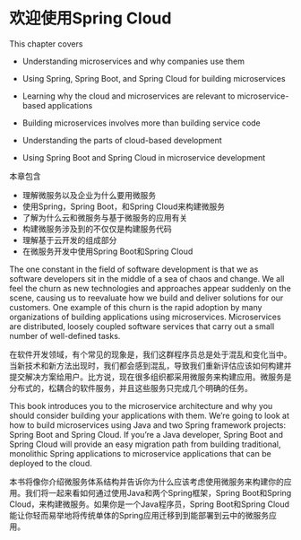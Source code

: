 # 欢迎使用Spring Cloud

This chapter covers

* Understanding microservices and why companies use them

* Using Spring, Spring Boot, and Spring Cloud for building microservices

* Learning why the cloud and microservices are relevant to microservice-based applications

* Building microservices involves more than building service code

* Understanding the parts of cloud-based development

* Using Spring Boot and Spring Cloud in microservice development

本章包含

* 理解微服务以及企业为什么要用微服务
* 使用Spring，Spring Boot，和Spring Cloud来构建微服务
* 了解为什么云和微服务与基于微服务的应用有关
* 构建微服务涉及到的不仅仅是构建服务代码
* 理解基于云开发的组成部分
* 在微服务开发中使用Spring Boot和Spring Cloud

The one constant in the field of software development is that we as software developers sit in the middle of a sea of chaos and change. We all feel the churn as new technologies and approaches appear suddenly on the scene, causing us to reevaluate how we build and deliver solutions for our customers. One example of this churn is the rapid adoption by many organizations of building applications using microservices. Microservices are distributed, loosely coupled software services that carry out a small number of well-defined tasks.

在软件开发领域，有个常见的现象是，我们这群程序员总是处于混乱和变化当中。当新技术和新方法出现时，我们都会感到混乱，导致我们重新评估应该如何构建并提交解决方案给用户。比方说，现在很多组织都采用微服务来构建应用。微服务是分布式的，松耦合的软件服务，并且这些服务只完成几个明确的任务。

This book introduces you to the microservice architecture and why you should consider building your applications with them. We’re going to look at how to build microservices using Java and two Spring framework projects: Spring Boot and Spring Cloud. If you’re a Java developer, Spring Boot and Spring Cloud will provide an easy migration path from building traditional, monolithic Spring applications to microservice applications that can be deployed to the cloud.

本书将像你介绍微服务体系结构并告诉你为什么应该考虑使用微服务来构建你的应用。我们将一起来看如何通过使用Java和两个Spring框架，Spring Boot和Spring Cloud，来构建微服务。如果你是一个Java程序员，Spring Boot和Spring Cloud能让你轻而易举地将传统单体的Spring应用迁移到到能部署到云中的微服务应用。

